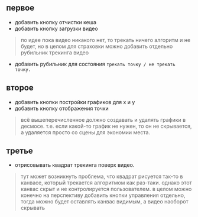 
## первое
* добавить кнопку отчистки кеша
* добавить кнопку загрузки видео
> по идее пока видео никакого нет, то трекать ничего алгоритм и не будет, но в целом для страховки можно добавить отдельно рубильник трекинга видео
* добавить рубильник для состояния `трекать точку / не трекать точку.`

## второе
* добавить кнопки постройки графиков для x и y
* добавить кнопку отображения точки
> всё вышеперечисленное должно создавать и удалять графики в десмосе. т.е. если какой-то график не нужен, то он не скрывается, а удаляется просто со сцены для экономии места.

## третье
* отрисовывать квадрат трекинга поверх видео. 
> тут может возникнуть проблема, что квадрат рисуется так-то в канвасе, который трекается алгоритмом как раз-таки. однако этот канвас скрыт и не контролируется пользователем. в целом можно конечно на перспективу добавить кнопки управления отдельно, тогда можно будет оставлять канвас видимым, а видео наоборот скрывать